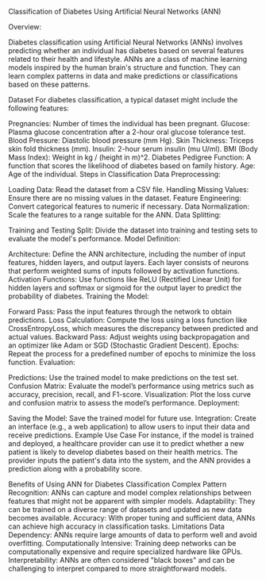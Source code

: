 Classification of Diabetes Using Artificial Neural Networks (ANN)


Overview:

Diabetes classification using Artificial Neural Networks (ANNs) involves predicting whether an individual has diabetes based on several features related to their health and lifestyle. ANNs are a class of machine learning models inspired by the human brain's structure and function. They can learn complex patterns in data and make predictions or classifications based on these patterns.

Dataset
For diabetes classification, a typical dataset might include the following features:

Pregnancies: Number of times the individual has been pregnant.
Glucose: Plasma glucose concentration after a 2-hour oral glucose tolerance test.
Blood Pressure: Diastolic blood pressure (mm Hg).
Skin Thickness: Triceps skin fold thickness (mm).
Insulin: 2-hour serum insulin (mu U/ml).
BMI (Body Mass Index): Weight in kg / (height in m)^2.
Diabetes Pedigree Function: A function that scores the likelihood of diabetes based on family history.
Age: Age of the individual.
Steps in Classification
Data Preprocessing:

Loading Data: Read the dataset from a CSV file.
Handling Missing Values: Ensure there are no missing values in the dataset.
Feature Engineering: Convert categorical features to numeric if necessary.
Data Normalization: Scale the features to a range suitable for the ANN.
Data Splitting:

Training and Testing Split: Divide the dataset into training and testing sets to evaluate the model's performance.
Model Definition:

Architecture: Define the ANN architecture, including the number of input features, hidden layers, and output layers. Each layer consists of neurons that perform weighted sums of inputs followed by activation functions.
Activation Functions: Use functions like ReLU (Rectified Linear Unit) for hidden layers and softmax or sigmoid for the output layer to predict the probability of diabetes.
Training the Model:

Forward Pass: Pass the input features through the network to obtain predictions.
Loss Calculation: Compute the loss using a loss function like CrossEntropyLoss, which measures the discrepancy between predicted and actual values.
Backward Pass: Adjust weights using backpropagation and an optimizer like Adam or SGD (Stochastic Gradient Descent).
Epochs: Repeat the process for a predefined number of epochs to minimize the loss function.
Evaluation:

Predictions: Use the trained model to make predictions on the test set.
Confusion Matrix: Evaluate the model’s performance using metrics such as accuracy, precision, recall, and F1-score.
Visualization: Plot the loss curve and confusion matrix to assess the model’s performance.
Deployment:

Saving the Model: Save the trained model for future use.
Integration: Create an interface (e.g., a web application) to allow users to input their data and receive predictions.
Example Use Case
For instance, if the model is trained and deployed, a healthcare provider can use it to predict whether a new patient is likely to develop diabetes based on their health metrics. The provider inputs the patient's data into the system, and the ANN provides a prediction along with a probability score.

Benefits of Using ANN for Diabetes Classification
Complex Pattern Recognition: ANNs can capture and model complex relationships between features that might not be apparent with simpler models.
Adaptability: They can be trained on a diverse range of datasets and updated as new data becomes available.
Accuracy: With proper tuning and sufficient data, ANNs can achieve high accuracy in classification tasks.
Limitations
Data Dependency: ANNs require large amounts of data to perform well and avoid overfitting.
Computationally Intensive: Training deep networks can be computationally expensive and require specialized hardware like GPUs.
Interpretability: ANNs are often considered "black boxes" and can be challenging to interpret compared to more straightforward models.
